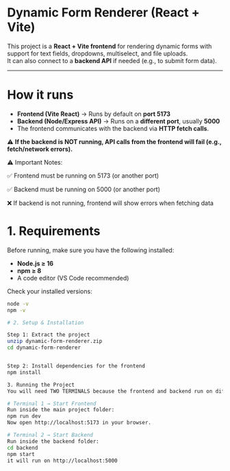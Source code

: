 #  Dynamic Form Renderer (React + Vite)

This project is a **React + Vite frontend** for rendering dynamic forms with support for text fields, dropdowns, multiselect, and file uploads.  
It can also connect to a **backend API** if needed (e.g., to submit form data).

---

# How it runs

- **Frontend (Vite React)** → Runs by default on **port 5173**  
- **Backend (Node/Express API)** → Runs on a **different port**, usually **5000**  
- The frontend communicates with the backend via **HTTP fetch calls**.  

⚠️ **If the backend is NOT running, API calls from the frontend will fail (e.g., fetch/network errors).**


⚠️ Important Notes:

✅ Frontend must be running on 5173 (or another port)

✅ Backend must be running on 5000 (or another port)

❌ If backend is not running, frontend will show errors when fetching data



# 1. Requirements

Before running, make sure you have the following installed:

- **Node.js ≥ 16**  
- **npm ≥ 8**  
- A code editor (VS Code recommended)

Check your installed versions:

```bash
node -v
npm -v

# 2. Setup & Installation

Step 1: Extract the project
unzip dynamic-form-renderer.zip
cd dynamic-form-renderer


Step 2: Install dependencies for the frontend
npm install

3. Running the Project
You will need TWO TERMINALS because the frontend and backend run on different ports.

# Terminal 1 → Start Frontend
Run inside the main project folder:
npm run dev
Now open http://localhost:5173 in your browser.

# Terminal 2 → Start Backend
Run inside the backend folder:
cd backend
npm start
it will run on http://localhost:5000


